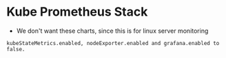 # Kube Prometheus Stack

* We don't want these charts, since this is for linux server monitoring

```raw
kubeStateMetrics.enabled, nodeExporter.enabled and grafana.enabled to false.
```
